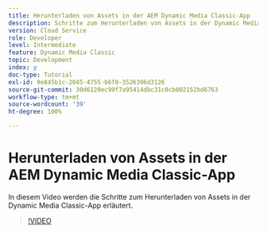 ```yaml
---
title: Herunterladen von Assets in der AEM Dynamic Media Classic-App
description: Schritte zum Herunterladen von Assets in der Dynamic Media Classic-App
version: Cloud Service
role: Developer
level: Intermediate
feature: Dynamic Media Classic
topic: Development
index: y
doc-type: Tutorial
exl-id: 9e845b1c-2045-4755-b6f0-3526396d3126
source-git-commit: 30d6120ec99f7a95414dbc31c0cb002152bd6763
workflow-type: tm+mt
source-wordcount: '39'
ht-degree: 100%

---
```


# Herunterladen von Assets in der AEM Dynamic Media Classic-App

In diesem Video werden die Schritte zum Herunterladen von Assets in der Dynamic Media Classic-App erläutert.

>[!VIDEO](https://video.tv.adobe.com/v/335458?quality=12&learn=on)
